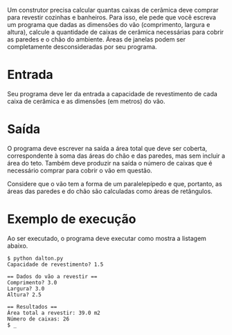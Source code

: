 Um construtor precisa calcular quantas caixas de
cerâmica deve comprar para revestir cozinhas e
banheiros. Para isso, ele pede que você escreva um
programa que dadas as dimensões do vão (comprimento,
largura e altura), calcule a quantidade de caixas de
cerâmica necessárias para cobrir as paredes e o chão do
ambiente. Áreas de janelas podem ser completamente
desconsideradas por seu programa.

# Entrada

Seu programa deve ler da entrada a capacidade de
revestimento de cada caixa de cerâmica e as dimensões
(em metros) do vão.

# Saída

O programa deve escrever na saída a área total que deve
ser coberta, correspondente à soma das áreas do chão e
das paredes, mas sem incluir a área do teto. Também
deve produzir na saída o número de caixas que é
necessário comprar para cobrir o vão em questão.

Considere que o vão tem a forma de um paralelepípedo e
que, portanto, as áreas das paredes e do chão são
calculadas como áreas de retângulos.

# Exemplo de execução

Ao ser executado, o programa deve executar como
mostra a listagem abaixo.

    $ python dalton.py
    Capacidade de revestimento? 1.5

    == Dados do vão a revestir ==
    Comprimento? 3.0
    Largura? 3.0
    Altura? 2.5

    == Resultados ==
    Área total a revestir: 39.0 m2
    Número de caixas: 26
    $ _